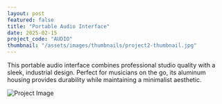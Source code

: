 ```yaml
---
layout: post
featured: false
title: "Portable Audio Interface"
date: 2025-02-15
project_code: "AUDIO"
thumbnail: "/assets/images/thumbnails/project2-thumbnail.jpg"
---
```


This portable audio interface combines professional studio quality with a sleek, industrial design. Perfect for musicians on the go, its aluminum housing provides durability while maintaining a minimalist aesthetic.

![Project Image](https://source.unsplash.com/random/800x600/?audio-interface)
